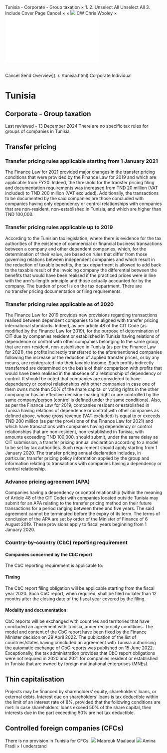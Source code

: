 Tunisia - Corporate - Group taxation
×
1.
2.
Unselect All
Unselect All
3.
Include Cover Page
Cancel
×
×
![](../../-/media/world-wide-tax-summaries/attachments/global---chris-wooley.ashx%3Frev=ac5e5f3223b34096b1afc2a6009c7320&revision=ac5e5f32-23b3-4096-b1af-c2a6009c7320&hash=859B7ADC84DC2CBEC9760E9E6EE7DE6D0A8BFCDF)
CW
Chris Wooley
×
![](group-taxation.html)
######
Cancel
Send
Overview](../../tunisia.html)
Corporate
Individual
# Tunisia
## Corporate - Group taxation
Last reviewed - 13 December 2024
There are no specific tax rules for groups of companies in Tunisia.
## Transfer pricing
### Transfer pricing rules applicable starting from 1 January 2021
The Finance Law for 2021 provided major changes in the transfer pricing conditions that were provided by the Finance Law for 2019 and which are applicable from FY20. Indeed, the threshold for the transfer pricing filing and documentation requirements was increased from TND 20 million (VAT included) to TND 200 million (VAT excluded).
Additionally, the transactions to be documented by the said companies are those concluded with companies having only dependency or control relationships with companies that are non-resident, non-established in Tunisia, and which are higher than TND 100,000.
### Transfer pricing rules applicable up to 2019
According to the Tunisian tax legislation, where there is evidence for the tax authorities of the existence of commercial or financial business transactions between a company and other dependent companies, which, for the determination of their value, are based on rules that differ from those governing relations between independent companies and which result in the reduction of taxable benefits, the tax department is allowed to add back to the taxable result of the invoicing company the differential between the benefits that would have been realised if the practiced prices were in line with the arm's-length principle and those actually accounted for by the company.
The burden of proof is on the tax department.
There are no transfer pricing documentation or filing requirements.
### Transfer pricing rules applicable as of 2020
The Finance Law for 2019 provides new provisions regarding transactions realised between dependent companies to be aligned with transfer pricing international standards. Indeed, as per article 48 of the CIT Code (as modified by the Finance Law for 2019), for the purpose of determination of CIT due by companies resident or established in Tunisia having relations of dependence or control with other companies belonging to the same group, that are non-resident, non-established in Tunisia (as per the Finance Law for 2021), the profits indirectly transferred to the aforementioned companies following the increase or the reduction of applied transfer prices, or by any means, are reintegrated into their taxable income. Such profits indirectly transferred are determined on the basis of their comparison with profits that would have been realised in the absence of a relationship of dependency or control.
It should be noted that companies are considered to have dependency or control relationships with other companies in case one of them owns more than 50% of the share capital or voting rights in the other company or has an effective decision-making right or are controlled by the same company/person (control is defined under the same conditions).
Also, as per the Finance Law for 2019, companies resident or established in Tunisia having relations of dependence or control with other companies as defined above, whose gross revenue (VAT excluded) is equal to or exceeds TND 200 million (as per the provisions of the Finance Law for 2021) and which have transactions with companies having dependency or control relationships that are non-resident, non-established in Tunisia, with amounts exceeding TND 100,000, should submit, under the same delay as CIT submission, a transfer pricing annual declaration according to a model to be set by tax authorities. Such requirement should apply starting from 1 January 2020.
The transfer pricing annual declaration includes, in particular, transfer pricing policy information applied by the group and information relating to transactions with companies having a dependency or control relationship.
### Advance pricing agreement (APA)
Companies having a dependency or control relationship (within the meaning of Article 48 of the CIT Code) with companies located outside Tunisia may submit for an APA relating to the transfer pricing method on their future transactions for a period ranging between three and five years.
The said agreement cannot be terminated before the expiry of its term.
The terms of conclusion of the APA are set by order of the Minister of Finance of 6 August 2019.
These provisions apply to fiscal years beginning from 1 January 2020.
### Country-by-country (CbC) reporting requirement
#### Companies concerned by the CbC report
The CbC reporting requirement is applicable to:
#### Timing
The CbC report filing obligation will be applicable starting from the fiscal year 2020. Such CbC report, when required, shall be filed no later than 12 months after the closing date of the fiscal year covered by the filing.
#### Modality and documentation
CbC reports will be exchanged with countries and territories that have concluded an agreement with Tunisia, under reciprocity conditions.
The model and content of the CbC report have been fixed by the Finance Minister decision on 29 April 2022.
The publication of the list of countries/states having concluded an agreement with Tunisia authorising the automatic exchange of CbC reports was published on 15 June 2022.
Exceptionally, the tax administration provides that CbC report obligations were not required in 2020 and 2021 for companies resident or established in Tunisia that are owned by foreign multinational enterprises (MNEs).
## Thin capitalisation
Projects may be financed by shareholders’ equity, shareholders’ loans, or external debts.
Interest due on shareholders’ loans is tax deductible within the limit of an interest rate of 8%, provided that the following conditions are met:
In case shareholders’ loans exceed 50% of the share capital, then interests due in the part exceeding 50% are not tax deductible.
## Controlled foreign companies (CFCs)
There is no provision in Tunisia for CFCs.
![](../../-/media/world-wide-tax-summaries/attachments/tunisia---mabrouk_maalaoui.ashx%3Frev=4e1ff86b8e9544b1b18fd1c271a6e93c&revision=4e1ff86b-8e95-44b1-b18f-d1c271a6e93c&hash=F482CAD4A8791DDC08F108964502A266CC612D8D)
Mabrouk Maalaoui
![](../../-/media/world-wide-tax-summaries/attachments/tunisia---amina_fradi.ashx%3Frev=68623d7543654b0b8324d448598d05ba&revision=68623d75-4365-4b0b-8324-d448598d05ba&hash=740E4E5013AD34F1CF7D8E1C0A54DF4C66BCC80B)
Amina Fradi
×
I understand